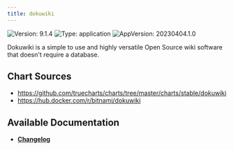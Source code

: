 ```yaml
---
title: dokuwiki
---
```


![Version: 9.1.4](https://img.shields.io/badge/Version-9.1.4-informational?style=flat-square) ![Type: application](https://img.shields.io/badge/Type-application-informational?style=flat-square) ![AppVersion: 20230404.1.0](https://img.shields.io/badge/AppVersion-20230404.1.0-informational?style=flat-square)

Dokuwiki is a simple to use and highly versatile Open Source wiki software that doesn't require a database.

## Chart Sources

- https://github.com/truecharts/charts/tree/master/charts/stable/dokuwiki
- https://hub.docker.com/r/bitnami/dokuwiki

## Available Documentation

- [**Changelog**](./CHANGELOG.md)
